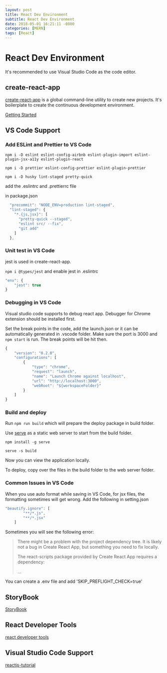 ```yaml
---
layout: post
title: React Dev Environment
subtitle: React Dev Environment
date: 2018-05-01 16:21:11 -0800
categories: [MERN]
tags: [React]
---
```


# React Dev Environment

It's recommended to use Visual Studio Code as the code editor.

## create-react-app

[create-react-app](https://github.com/facebook/create-react-app) is a global command-line utility to create new projects. It's boilerplate to create the continuous development environment.

[Getting Started](https://facebook.github.io/create-react-app/docs/getting-started)

## VS Code Support

### Add ESLint and Prettier to VS Code

`npm i -D eslint eslint-config-airbnb eslint-plugin-import eslint-plugin-jsx-a11y eslint-plugin-react`

`npm i -D prettier eslint-config-prettier eslint-plugin-prettier`

`npm i -D husky lint-staged pretty-quick`

add the .eslintrc and .prettierrc file

in package.json

```js
  "precommit": "NODE_ENV=production lint-staged",
  "lint-staged": {
    "*.{js,jsx}": [
      "pretty-quick --staged",
      "eslint src/ --fix",
      "git add"
    ]
  },
```

### Unit test in VS Code

jest is used in create-react-app.

`npm i @types/jest` and enable jest in .eslintrc

```js
"env": {
    "jest": true
}
```

### Debugging in VS Code

Visual studio code supports to debug react app. Debugger for Chrome extension should be installed first.

Set the break points in the code, add the launch.json or it can be automatically generated in .vscode folder. Make sure the port is 3000 and `npm start` is run. The break points will be hit then.

```js
{
    "version": "0.2.0",
    "configurations": [
        {
            "type": "chrome",
            "request": "launch",
            "name": "Launch Chrome against localhost",
            "url": "http://localhost:3000",
            "webRoot": "${workspaceFolder}"
        }
    ]
}
```

### Build and deploy

Run `npm run build` which will prepare the deploy package in build folder.

Use [serve](https://www.npmjs.com/package/serve) as a static web server to start from the build folder.

`npm install -g serve`

`serve -s build`

Now you can view the application locally.

To deploy, copy over the files in the build folder to the web server folder.

### Common Issues in VS Code

When you use auto format while saving in VS Code, for jsx files, the formatting sometimes will get wrong. Add the following in setting.json

```js
"beautify.ignore": [
        "**/*.js",
        "**/*.jsx"
    ]
```

Sometimes you will see the following error:

> There might be a problem with the project dependency tree.
> It is likely not a bug in Create React App, but something you need to fix locally.
>
> The react-scripts package provided by Create React App requires a dependency:
>
> ...

You can create a .env file and add 'SKIP_PREFLIGHT_CHECK=true'

## StoryBook

[StoryBook](https://storybook.js.org/basics/introduction/)

## React Developer Tools

[react developer tools](https://chrome.google.com/webstore/detail/react-developer-tools/fmkadmapgofadopljbjfkapdkoienihi?hl=en)

## Visual Studio Code Support

[reactjs-tutorial](https://code.visualstudio.com/docs/nodejs/reactjs-tutorial)
